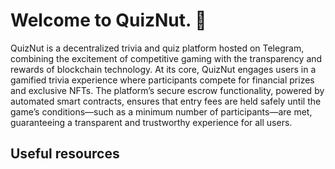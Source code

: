 # Welcome to QuizNut. 👋

QuizNut is a decentralized trivia and quiz platform hosted on Telegram, combining the excitement of competitive gaming with the transparency and rewards of blockchain technology. At its core, QuizNut engages users in a gamified trivia experience where participants compete for financial prizes and exclusive NFTs. The platform’s secure escrow functionality, powered by automated smart contracts, ensures that entry fees are held safely until the game’s conditions—such as a minimum number of participants—are met, guaranteeing a transparent and trustworthy experience for all users.

## Useful resources

<!--

**Here are some ideas to get you started:**

🙋‍♀️ A short introduction - what is your organization all about?
🌈 Contribution guidelines - how can the community get involved?
👩‍💻 Useful resources - where can the community find your docs? Is there anything else the community should know?
🍿 Fun facts - what does your team eat for breakfast?
🧙 Remember, you can do mighty things with the power of [Markdown](https://docs.github.com/github/writing-on-github/getting-started-with-writing-and-formatting-on-github/basic-writing-and-formatting-syntax)
-->
